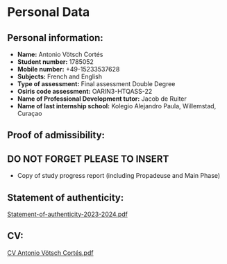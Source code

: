 # Personal Data
## Personal information:  
- **Name:** Antonio Vötsch Cortés  
- **Student number:** 1785052  
- **Mobile number:** +49-15233537628  
- **Subjects:** French and English  
- **Type of assessment:** Final assessment Double Degree  
- **Osiris code assessment:** OARIN3-HTQASS-22  
- **Name of Professional Development tutor:** Jacob de Ruiter  
- **Name of last internship school:** Kolegio Alejandro Paula, Willemstad, Curaçao

## Proof of admissibility:  
## DO NOT FORGET PLEASE TO INSERT
- Copy of study progress report (including Propadeuse and Main Phase)  

## Statement of authenticity:
[Statement-of-authenticity-2023-2024.pdf](https://github.com/user-attachments/files/16439406/Statement-of-authenticity-2023-2024.pdf)

## CV:
[CV Antonio Vötsch Cortés.pdf](https://github.com/user-attachments/files/16439497/CV.Antonio.Votsch.Cortes.pdf)


